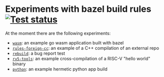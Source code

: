 # Experiments with bazel build rules [![Test status](https://github.com/filmil/bazel-experiments/workflows/Test/badge.svg)](https://github.com/filmil/bazel-experiments/workflows/Test/badge.svg)

At the moment there are the following experiments:

* [`wasm`](wasm): an example go wasm application built with bazel
* [`rules-foreign-cc`](rules-foreign-cc): an example of a C++ compilation of an external repo
* [`rebuild`](rebuild): a bug report test
* [`rv5-tools`](rv5-tools): an example cross-compilation of a RISC-V "hello world" binary
* [`python`](python): an example hermetic python app build
